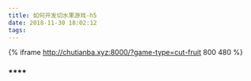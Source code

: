 ```yaml
---
title: 如何开发切水果游戏-h5
date: 2018-11-30 18:02:12
tags:
---
```

{% iframe http://chutianba.xyz:8000/?game-type=cut-fruit 800 480 %}
### ****
